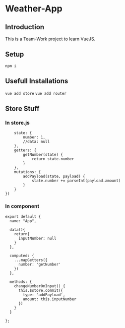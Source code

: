 # Weather-App

## Introduction
This is a Team-Work project to learn VueJS.


## Setup

``` npm i ```


## Usefull Installations

``` vue add store ```
``` vue add router ```




## Store Stuff

### In store.js
``` export const store = createStore({
    state: {
        number: 1,
        //data: null
    },
    getters: {
        getNumber(state) {
            return state.number
        }
    },
    mutations: {
        addPayload(state, payload) {
            state.number += parseInt(payload.amount)
        }
    }  
}) 
```

### In component
``` import { mapGetters } from "vuex";
export default {
  name: "App",

  data(){
    return{
      inputNumber: null
    }
  },

  computed: {
    ...mapGetters({
      number: 'getNumber'
    })
  },

  methods: {
    changeNumberOnInput() {
      this.$store.commit({
        type: 'addPayload',
        amount: this.inputNumber
      })
    }
  }

}; 
```